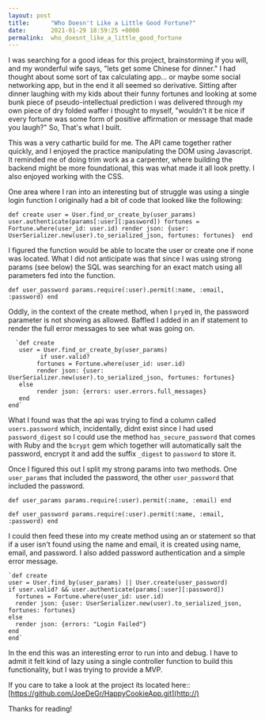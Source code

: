 ```yaml
---
layout: post
title:      "Who Doesn't Like a Little Good Fortune?"
date:       2021-01-29 18:59:25 +0000
permalink:  who_doesnt_like_a_little_good_fortune
---
```


I was searching for a good ideas for this project, brainstorming if you will, and my wonderful wife says, "lets get some Chinese for dinner." I had thought about some sort of tax calculating app... or maybe some social networking app, but in the end it all seemed so derivative. Sitting after dinner laughing with my kids about their funny fortunes and looking at some bunk piece of pseudo-intellectual prediction i was delivered through my own piece of dry folded waffer i thought to myself, "wouldn't it be nice if every fortune was some form of positive affirmation or message that made you laugh?" So, That's what I built. 

This was a very cathartic build for me. The API came together rather quickly, and I enjoyed the practice manipulating the DOM using Javascript. It reminded me of doing trim work as a carpenter, where building the backend might be more foundational, this was what made it all look pretty. I also enjoyed working with the CSS. 

One area where I ran into an interesting but of struggle was using a single login function I originally had a bit of code that looked like the following:

  `def create
     user = User.find_or_create_by(user_params)
     user.authenticate(params[:user][:password])
     fortunes = Fortune.where(user_id: user.id)
     render json: {user: UserSerializer.new(user).to_serialized_json, fortunes: fortunes} 
  end`
	
 I figured the function would be able to locate the user or create one if none was located. What I did not anticipate was that since I was using strong params (see below) the SQL was searching for an exact match using all parameters fed into the function.  
 
`def user_password
   params.require(:user).permit(:name, :email, :password)
end`

Oddly, in the context of the create method, when I `pry`ed in,  the password parameter is not showing as allowed. Baffled I  added in an if statement to render the full error messages to see what was going on. 
	
	  `def create
       user = User.find_or_create_by(user_params)
			 if user.valid?
            fortunes = Fortune.where(user_id: user.id)
            render json: {user: UserSerializer.new(user).to_serialized_json, fortunes: fortunes} 
       else
            render json: {errors: user.errors.full_messages}
       end
	end`
	
What I found was that the api was trying to find a column called `users.password` which, incidentally, didnt exist since I had used `password_digest` so I could use the method `has_secure_password` that comes with Ruby and the `bcrypt` gem which together will automatically salt the password, encrypt it and add the suffix `_digest` to `password` to store it. 
	
Once I figured this out I split my strong params into two methods. One `user_params` that included the password, the other `user_password` that included the password.  

`def user_params
   params.require(:user).permit(:name, :email)
end`

`def user_password
   params.require(:user).permit(:name, :email, :password)
end`

I could then feed these into my create method using an or statement so that if a user isn't found using the name and email, it is created using name, email, and password. I also added password authentication and a simple error message. 
	
	`def create
    user = User.find_by(user_params) || User.create(user_password)
    if user.valid? && user.authenticate(params[:user][:password])
      fortunes = Fortune.where(user_id: user.id)
      render json: {user: UserSerializer.new(user).to_serialized_json, fortunes: fortunes} 
    else
      render json: {errors: "Login Failed"}
    end
	end`
	
In the end this was an interesting error to run into and debug. I have to admit it felt kind of lazy using a single controller function to build this functionality, but I was trying to provide a MVP.

If you care to take a look at the project its located here:: [https://github.com/JoeDeGr/HappyCookieApp.git](http://)

Thanks for reading! 
